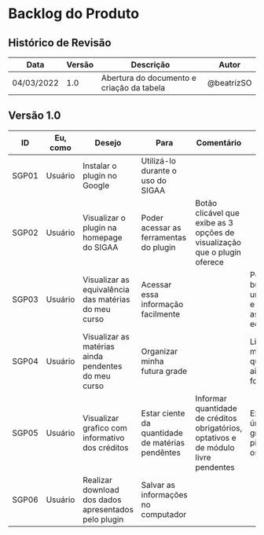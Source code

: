 # Backlog do Produto

## Histórico de Revisão

| Data | Versão | Descrição | Autor |
|--|--|--|--|
| 04/03/2022 | 1.0 | Abertura do documento e criação da tabela | @beatrizSO |

## Versão 1.0 

| ID | Eu, como | Desejo | Para | Comentário | Tasks | Prioridade (MoSCoW)
|--|--|--|--|--|--|--|
| SGP01 | Usuário | Instalar o plugin no Google | Utilizá-lo durante o uso do SIGAA | | | Could
| SGP02 | Usuário | Visualizar o plugin na homepage do SIGAA | Poder acessar as ferramentas do plugin | Botão clicável que exibe as 3 opções de visualização que o plugin oferece | | Should
| SGP03 | Usuário | Visualizar as equivalência das matérias do meu curso | Acessar essa informação facilmente | | Permitir a busca por uma matéria e visualizar as suas equivalentes | Must 
| SGP04 | Usuário | Visualizar as matérias ainda pendentes do meu curso | Organizar minha futura grade | | Listar matérias que o aluno ainda não foi aprovado | Must
| SGP05 | Usuário | Visualizar grafico com informativo dos créditos | Estar ciente da quantidade de matérias pendêntes | Informar quantidade de créditos obrigatórios, optativos e de módulo livre pendentes | Exibir um único gráfico pizza com os números | Must
| SGP06 | Usuário | Realizar download dos dados apresentados pelo plugin | Salvar as informações no computador | | | Won't
